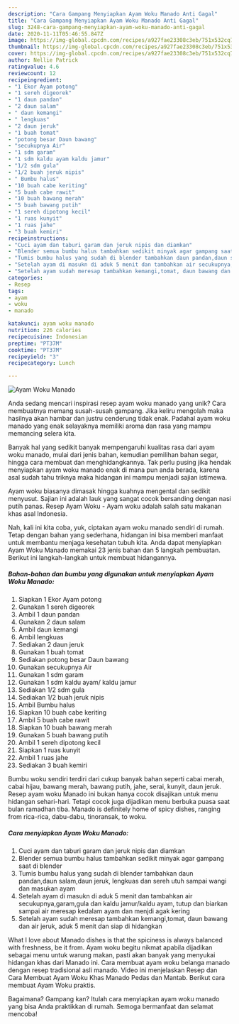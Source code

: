 ```yaml
---
description: "Cara Gampang Menyiapkan Ayam Woku Manado Anti Gagal"
title: "Cara Gampang Menyiapkan Ayam Woku Manado Anti Gagal"
slug: 3248-cara-gampang-menyiapkan-ayam-woku-manado-anti-gagal
date: 2020-11-11T05:46:55.847Z
image: https://img-global.cpcdn.com/recipes/a927fae23308c3eb/751x532cq70/ayam-woku-manado-foto-resep-utama.jpg
thumbnail: https://img-global.cpcdn.com/recipes/a927fae23308c3eb/751x532cq70/ayam-woku-manado-foto-resep-utama.jpg
cover: https://img-global.cpcdn.com/recipes/a927fae23308c3eb/751x532cq70/ayam-woku-manado-foto-resep-utama.jpg
author: Nellie Patrick
ratingvalue: 4.6
reviewcount: 12
recipeingredient:
- "1 Ekor Ayam potong"
- "1 sereh digeorek"
- "1 daun pandan"
- "2 daun salam"
- " daun kemangi"
- " lengkuas"
- "2 daun jeruk"
- "1 buah tomat"
- "potong besar Daun bawang"
- "secukupnya Air"
- "1 sdm garam"
- "1 sdm kaldu ayam kaldu jamur"
- "1/2 sdm gula"
- "1/2 buah jeruk nipis"
- " Bumbu halus"
- "10 buah cabe keriting"
- "5 buah cabe rawit"
- "10 buah bawang merah"
- "5 buah bawang putih"
- "1 sereh dipotong kecil"
- "1 ruas kunyit"
- "1 ruas jahe"
- "3 buah kemiri"
recipeinstructions:
- "Cuci ayam dan taburi garam dan jeruk nipis dan diamkan"
- "Blender semua bumbu halus tambahkan sedikit minyak agar gampang saat di blender"
- "Tumis bumbu halus yang sudah di blender tambahkan daun pandan,daun salam,daun jeruk, lengkuas dan sereh utuh sampai wangi dan masukan ayam"
- "Setelah ayam di masukn di aduk 5 menit dan tambahkan air secukupnya,garam,gula dan kaldu jamur/kaldu ayam, tutup dan biarkan sampai air meresap kedalam ayam dan menjdi agak kering"
- "Setelah ayam sudah meresap tambahkan kemangi,tomat, daun bawang dan air jeruk, aduk 5 menit dan siap di hidangkan"
categories:
- Resep
tags:
- ayam
- woku
- manado

katakunci: ayam woku manado 
nutrition: 226 calories
recipecuisine: Indonesian
preptime: "PT37M"
cooktime: "PT37M"
recipeyield: "3"
recipecategory: Lunch

---
```



![Ayam Woku Manado](https://img-global.cpcdn.com/recipes/a927fae23308c3eb/751x532cq70/ayam-woku-manado-foto-resep-utama.jpg)

Anda sedang mencari inspirasi resep ayam woku manado yang unik? Cara membuatnya memang susah-susah gampang. Jika keliru mengolah maka hasilnya akan hambar dan justru cenderung tidak enak. Padahal ayam woku manado yang enak selayaknya memiliki aroma dan rasa yang mampu memancing selera kita.

Banyak hal yang sedikit banyak mempengaruhi kualitas rasa dari ayam woku manado, mulai dari jenis bahan, kemudian pemilihan bahan segar, hingga cara membuat dan menghidangkannya. Tak perlu pusing jika hendak menyiapkan ayam woku manado enak di mana pun anda berada, karena asal sudah tahu triknya maka hidangan ini mampu menjadi sajian istimewa.

Ayam woku biasanya dimasak hingga kuahnya mengental dan sedikit menyusut. Sajian ini adalah lauk yang sangat cocok bersanding dengan nasi putih panas. Resep Ayam Woku - Ayam woku adalah salah satu makanan khas asal Indonesia.


Nah, kali ini kita coba, yuk, ciptakan ayam woku manado sendiri di rumah. Tetap dengan bahan yang sederhana, hidangan ini bisa memberi manfaat untuk membantu menjaga kesehatan tubuh kita. Anda dapat menyiapkan Ayam Woku Manado memakai 23 jenis bahan dan 5 langkah pembuatan. Berikut ini langkah-langkah untuk membuat hidangannya.

<!--inarticleads1-->

##### Bahan-bahan dan bumbu yang digunakan untuk menyiapkan Ayam Woku Manado:

1. Siapkan 1 Ekor Ayam potong
1. Gunakan 1 sereh digeorek
1. Ambil 1 daun pandan
1. Gunakan 2 daun salam
1. Ambil  daun kemangi
1. Ambil  lengkuas
1. Sediakan 2 daun jeruk
1. Gunakan 1 buah tomat
1. Sediakan potong besar Daun bawang
1. Gunakan secukupnya Air
1. Gunakan 1 sdm garam
1. Gunakan 1 sdm kaldu ayam/ kaldu jamur
1. Sediakan 1/2 sdm gula
1. Sediakan 1/2 buah jeruk nipis
1. Ambil  Bumbu halus
1. Siapkan 10 buah cabe keriting
1. Ambil 5 buah cabe rawit
1. Siapkan 10 buah bawang merah
1. Gunakan 5 buah bawang putih
1. Ambil 1 sereh dipotong kecil
1. Siapkan 1 ruas kunyit
1. Ambil 1 ruas jahe
1. Sediakan 3 buah kemiri


Bumbu woku sendiri terdiri dari cukup banyak bahan seperti cabai merah, cabai hijau, bawang merah, bawang putih, jahe, serai, kunyit, daun jeruk. Resep ayam woku Manado ini bukan hanya cocok disajikan untuk menu hidangan sehari-hari. Tetapi cocok juga dijadikan menu berbuka puasa saat bulan ramadhan tiba. Manado is definitely home of spicy dishes, ranging from rica-rica, dabu-dabu, tinoransak, to woku. 

<!--inarticleads2-->

##### Cara menyiapkan Ayam Woku Manado:

1. Cuci ayam dan taburi garam dan jeruk nipis dan diamkan
1. Blender semua bumbu halus tambahkan sedikit minyak agar gampang saat di blender
1. Tumis bumbu halus yang sudah di blender tambahkan daun pandan,daun salam,daun jeruk, lengkuas dan sereh utuh sampai wangi dan masukan ayam
1. Setelah ayam di masukn di aduk 5 menit dan tambahkan air secukupnya,garam,gula dan kaldu jamur/kaldu ayam, tutup dan biarkan sampai air meresap kedalam ayam dan menjdi agak kering
1. Setelah ayam sudah meresap tambahkan kemangi,tomat, daun bawang dan air jeruk, aduk 5 menit dan siap di hidangkan


What I love about Manado dishes is that the spiciness is always balanced with freshness, be it from. Ayam woku begitu nikmat apabila dijadikan sebagai menu untuk warung makan, pasti akan banyak yang menyukai hidangan khas dari Manado ini. Cara membuat ayam woku belanga manado dengan resep tradisional asli manado. Video ini menjelaskan Resep dan Cara Membuat Ayam Woku Khas Manado Pedas dan Mantab. Berikut cara membuat Ayam Woku praktis. 

Bagaimana? Gampang kan? Itulah cara menyiapkan ayam woku manado yang bisa Anda praktikkan di rumah. Semoga bermanfaat dan selamat mencoba!
